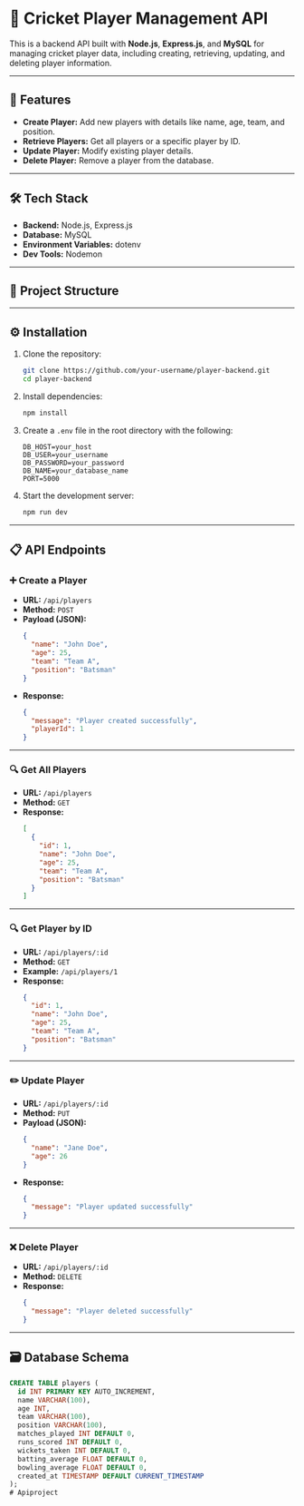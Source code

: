 # 🏏 Cricket Player Management API

This is a backend API built with **Node.js**, **Express.js**, and **MySQL** for managing cricket player data, including creating, retrieving, updating, and deleting player information.

---

## 🚀 Features

- **Create Player:** Add new players with details like name, age, team, and position.  
- **Retrieve Players:** Get all players or a specific player by ID.  
- **Update Player:** Modify existing player details.  
- **Delete Player:** Remove a player from the database.

---

## 🛠️ Tech Stack

- **Backend:** Node.js, Express.js  
- **Database:** MySQL  
- **Environment Variables:** dotenv  
- **Dev Tools:** Nodemon  

---

## 📂 Project Structure


---

## ⚙️ Installation

1. Clone the repository:
    ```bash
    git clone https://github.com/your-username/player-backend.git
    cd player-backend
    ```

2. Install dependencies:
    ```bash
    npm install
    ```

3. Create a `.env` file in the root directory with the following:
    ```env
    DB_HOST=your_host
    DB_USER=your_username
    DB_PASSWORD=your_password
    DB_NAME=your_database_name
    PORT=5000
    ```

4. Start the development server:
    ```bash
    npm run dev
    ```

---

## 📋 API Endpoints

### ➕ Create a Player
- **URL:** `/api/players`
- **Method:** `POST`
- **Payload (JSON):**
    ```json
    {
      "name": "John Doe",
      "age": 25,
      "team": "Team A",
      "position": "Batsman"
    }
    ```
- **Response:**
    ```json
    {
      "message": "Player created successfully",
      "playerId": 1
    }
    ```

---

### 🔍 Get All Players
- **URL:** `/api/players`
- **Method:** `GET`
- **Response:**
    ```json
    [
      {
        "id": 1,
        "name": "John Doe",
        "age": 25,
        "team": "Team A",
        "position": "Batsman"
      }
    ]
    ```

---

### 🔍 Get Player by ID
- **URL:** `/api/players/:id`
- **Method:** `GET`
- **Example:** `/api/players/1`
- **Response:**
    ```json
    {
      "id": 1,
      "name": "John Doe",
      "age": 25,
      "team": "Team A",
      "position": "Batsman"
    }
    ```

---

### ✏️ Update Player
- **URL:** `/api/players/:id`
- **Method:** `PUT`
- **Payload (JSON):**
    ```json
    {
      "name": "Jane Doe",
      "age": 26
    }
    ```
- **Response:**
    ```json
    {
      "message": "Player updated successfully"
    }
    ```

---

### ❌ Delete Player
- **URL:** `/api/players/:id`
- **Method:** `DELETE`
- **Response:**
    ```json
    {
      "message": "Player deleted successfully"
    }
    ```

---

## 🗃️ Database Schema

```sql
CREATE TABLE players (
  id INT PRIMARY KEY AUTO_INCREMENT,
  name VARCHAR(100),
  age INT,
  team VARCHAR(100),
  position VARCHAR(100),
  matches_played INT DEFAULT 0,
  runs_scored INT DEFAULT 0,
  wickets_taken INT DEFAULT 0,
  batting_average FLOAT DEFAULT 0,
  bowling_average FLOAT DEFAULT 0,
  created_at TIMESTAMP DEFAULT CURRENT_TIMESTAMP
);
#   A p i p r o j e c t  
 